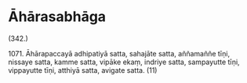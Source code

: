 # Āhārasabhāga

(342.)

1071\. Āhārapaccayā adhipatiyā satta, sahajāte satta, aññamaññe tīṇi, nissaye satta, kamme satta, vipāke ekaṃ, indriye satta, sampayutte tīṇi, vippayutte tīṇi, atthiyā satta, avigate satta. (11)
